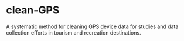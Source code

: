 # clean-GPS
A systematic method for cleaning GPS device data for studies and data collection efforts in tourism and recreation destinations. 
